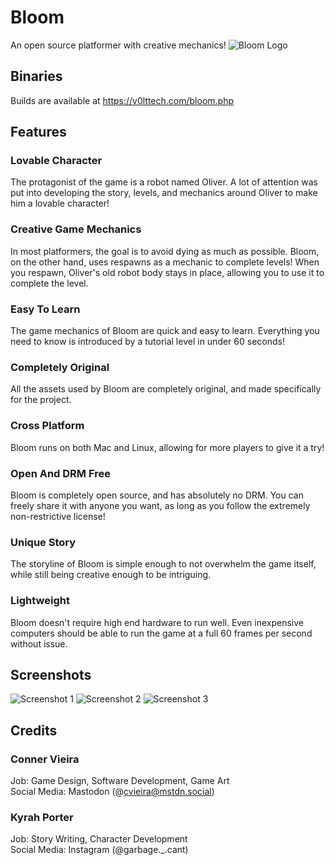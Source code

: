 # Bloom
An open source platformer with creative mechanics!
![Bloom Logo](https://v0lttech.com/assets/img/bloomlogo.png)

## Binaries
Builds are available at https://v0lttech.com/bloom.php

## Features
### Lovable Character
The protagonist of the game is a robot named Oliver. A lot of attention was put into developing the story, levels, and mechanics around Oliver to make him a lovable character!

### Creative Game Mechanics
In most platformers, the goal is to avoid dying as much as possible. Bloom, on the other hand, uses respawns as a mechanic to complete levels! When you respawn, Oliver's old robot body stays in place, allowing you to use it to complete the level.

### Easy To Learn
The game mechanics of Bloom are quick and easy to learn. Everything you need to know is introduced by a tutorial level in under 60 seconds!

### Completely Original
All the assets used by Bloom are completely original, and made specifically for the project.

### Cross Platform
Bloom runs on both Mac and Linux, allowing for more players to give it a try!

### Open And DRM Free
Bloom is completely open source, and has absolutely no DRM. You can freely share it with anyone you want, as long as you follow the extremely non-restrictive license!

### Unique Story
The storyline of Bloom is simple enough to not overwhelm the game itself, while still being creative enough to be intriguing.

### Lightweight
Bloom doesn't require high end hardware to run well. Even inexpensive computers should be able to run the game at a full 60 frames per second without issue.

## Screenshots
![Screenshot 1](https://v0lttech.com/files/images/bloom/1.png)
![Screenshot 2](https://v0lttech.com/files/images/bloom/2.png)
![Screenshot 3](https://v0lttech.com/files/images/bloom/3.png)

## Credits
### Conner Vieira
Job: Game Design, Software Development, Game Art<br/>
Social Media: Mastodon (@cvieira@mstdn.social)

### Kyrah Porter
Job: Story Writing, Character Development<br/>
Social Media: Instagram (@garbage._.cant)
